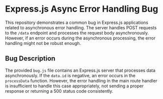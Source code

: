 # Express.js Async Error Handling Bug

This repository demonstrates a common bug in Express.js applications related to asynchronous error handling. The server handles POST requests to the `/data` endpoint and processes the request body asynchronously. However, if an error occurs during the asynchronous processing, the error handling might not be robust enough.

## Bug Description
The provided `bug.js` file contains an Express.js server that processes data asynchronously. If the `data.id` is negative, an error occurs in the `processData` function. However, the error handling in the main route handler is insufficient to handle this case appropriately, not sending a proper response or returning a 500 status code consistently.
